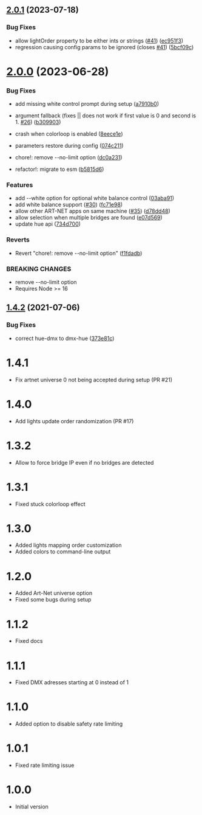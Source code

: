## [2.0.1](https://github.com/sinedied/dmx-hue/compare/2.0.0...2.0.1) (2023-07-18)


### Bug Fixes

* allow lightOrder property to be either ints or strings ([#41](https://github.com/sinedied/dmx-hue/issues/41)) ([ec951f3](https://github.com/sinedied/dmx-hue/commit/ec951f3fc70c892ddeeb1f43453f416fc05685b6))
* regression causing config params to be ignored (closes [#41](https://github.com/sinedied/dmx-hue/issues/41)) ([5bcf09c](https://github.com/sinedied/dmx-hue/commit/5bcf09ca413acaffe4d9f7652c3e1ca6c220cb7a))

# [2.0.0](https://github.com/sinedied/dmx-hue/compare/1.4.2...2.0.0) (2023-06-28)


### Bug Fixes

* add missing white control prompt during setup ([a7910b0](https://github.com/sinedied/dmx-hue/commit/a7910b02d584f25f5f95fe2f25eed7a53f4413b8))
* argument fallback (fixes || does not work if first value is 0 and second is 1. [#26](https://github.com/sinedied/dmx-hue/issues/26)) ([b309903](https://github.com/sinedied/dmx-hue/commit/b3099037c666c9cbf9b891c9d353e6a805ca16f8))
* crash when colorloop is enabled ([8eece1e](https://github.com/sinedied/dmx-hue/commit/8eece1ed0424c532245a2db746ca039e708786b1))
* parameters restore during config ([074c211](https://github.com/sinedied/dmx-hue/commit/074c211bb54e5f3a056823657d48607a0e3386cc))


* chore!: remove --no-limit option ([dc0a231](https://github.com/sinedied/dmx-hue/commit/dc0a231e3c90660734093a1bff58947fb9bc4ba6))
* refactor!: migrate to esm ([b5815d6](https://github.com/sinedied/dmx-hue/commit/b5815d66275c402ce9ba9bcca3ad414597c920e8))


### Features

* add --white option for optional white balance control ([03aba91](https://github.com/sinedied/dmx-hue/commit/03aba9123d5c4a7babe25e4aa828a5dfe146f7c0))
* add white balance support ([#30](https://github.com/sinedied/dmx-hue/issues/30)) ([fc71e98](https://github.com/sinedied/dmx-hue/commit/fc71e9820452cde46da2c18075ad17b84f921cfc))
* allow other ART-NET apps on same machine ([#35](https://github.com/sinedied/dmx-hue/issues/35)) ([d78dd48](https://github.com/sinedied/dmx-hue/commit/d78dd4897e79a9b873226af769f5249e69b18d36))
* allow selection when multiple bridges are found ([e07d569](https://github.com/sinedied/dmx-hue/commit/e07d569cd679611f8e2bdf54e4f0201fef35cf44))
* update hue api ([734d700](https://github.com/sinedied/dmx-hue/commit/734d700076ca5a967e7d175f5302374bda204095))


### Reverts

* Revert "chore!: remove --no-limit option" ([f1fdadb](https://github.com/sinedied/dmx-hue/commit/f1fdadb05e43692a54e54a96a527026afb0acceb))


### BREAKING CHANGES

* remove --no-limit option
* Requires Node >= 16

## [1.4.2](https://github.com/sinedied/dmx-hue/compare/1.4.1...1.4.2) (2021-07-06)


### Bug Fixes

* correct hue-dmx to dmx-hue ([373e81c](https://github.com/sinedied/dmx-hue/commit/373e81c8c9a02848acfe3b6069072fa788fd023a))

# 1.4.1
- Fix artnet universe 0 not being accepted during setup (PR #21)

# 1.4.0
- Add lights update order randomization (PR #17)

# 1.3.2
- Allow to force bridge IP even if no bridges are detected

# 1.3.1
- Fixed stuck colorloop effect

# 1.3.0
- Added lights mapping order customization
- Added colors to command-line output

# 1.2.0
- Added Art-Net universe option
- Fixed some bugs during setup

# 1.1.2
- Fixed docs

# 1.1.1
- Fixed DMX adresses starting at 0 instead of 1

# 1.1.0
- Added option to disable safety rate limiting

# 1.0.1
- Fixed rate limiting issue

# 1.0.0
- Initial version

